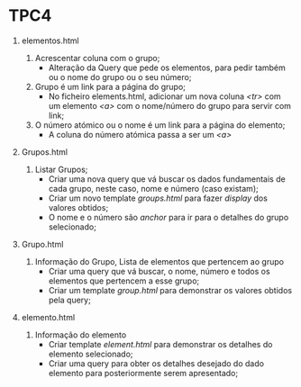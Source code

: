 # TPC4

1. elementos.html

   1. Acrescentar coluna com o grupo;
      - Alteração da Query que pede os elementos, para pedir também ou o nome do grupo ou o seu número;
   2. Grupo é um link para a página do grupo;
      - No ficheiro elements.html, adicionar um nova coluna _\<tr\>_ com um elemento _\<a\>_ com o nome/número do grupo para servir com link;
   3. O número atómico ou o nome é um link para a página do elemento;
      - A coluna do número atómica passa a ser um _\<a\>_

2. Grupos.html

   1. Listar Grupos;
      - Criar uma nova query que vá buscar os dados fundamentais de cada grupo, neste caso, nome e número (caso existam);
      - Criar um novo template _groups.html_ para fazer _display_ dos valores obtidos;
      - O nome e o número são _anchor_ para ir para o detalhes do grupo selecionado;

3. Grupo.html

   1. Informação do Grupo, Lista de elementos que pertencem ao grupo
      - Criar uma query que vá buscar, o nome, número e todos os elementos que pertencem a esse grupo;
      - Criar um template _group.html_ para demonstrar os valores obtidos pela query;

4. elemento.html
   1. Informação do elemento
      - Criar template _element.html_ para demonstrar os detalhes do elemento selecionado;
      - Criar uma query para obter os detalhes desejado do dado elemento para posteriormente serem apresentado;
